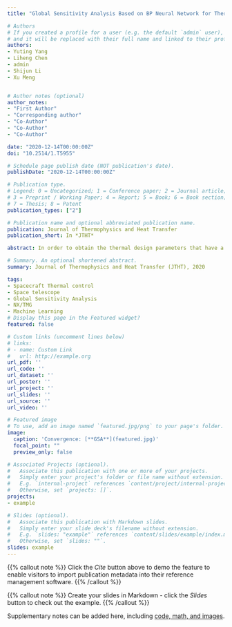 ```yaml
---
title: "Global Sensitivity Analysis Based on BP Neural Network for Thermal Design Parameters"

# Authors
# If you created a profile for a user (e.g. the default `admin` user), write the username (folder name) here 
# and it will be replaced with their full name and linked to their profile.
authors:
- Yuting Yang
- Liheng Chen
- admin
- Shijun Li
- Xu Meng


# Author notes (optional)
author_notes:
- "First Author"
- "Corresponding author"
- "Co-Author"
- "Co-Author"
- "Co-Author"

date: "2020-12-14T00:00:00Z"
doi: "10.2514/1.T5955"

# Schedule page publish date (NOT publication's date).
publishDate: "2020-12-14T00:00:00Z"

# Publication type.
# Legend: 0 = Uncategorized; 1 = Conference paper; 2 = Journal article;
# 3 = Preprint / Working Paper; 4 = Report; 5 = Book; 6 = Book section;
# 7 = Thesis; 8 = Patent
publication_types: ["2"]

# Publication name and optional abbreviated publication name.
publication: Journal of Thermophysics and Heat Transfer
publication_short: In *JTHT*

abstract: In order to obtain the thermal design parameters that have a great influence on the temperature T of the spectrometer frame, the sensitivity of the thermal design parameters of a balloon-borne spectrometer system was analyzed and calculated by the global sensitivity analysis (GSA) method based on the backpropagation neural network (BPNN) surrogate model. Firstly, the BPNN with 12 selected thermal design parameters as input and temperature T as output was well trained. Then, two kinds of variance-based GSA methods, the Sobol’ method and the extended Fourier amplitude sensitivity test (EFAST), were used to calculate the values and ranking results of sensitivity indices of 12 parameters based on the established BPNN. Moreover, the GSA results were verified based on the finite element model of the balloon-borne spectrometer system built by I-DEAS/TMG (software developed by Structural Dynamics Research Corporation for space thermal analysis), which indicates that the BPNN surrogate-model-based GSA is reliable. Finally, the sensitivity calculation accuracy and speed of two methods, the Spearman rank correlation coefficient formula and the GSA method based on BPNN, were compared, and the EFAST method based on the BPNN surrogate model has been proved to have obvious advantages in the reliability and speed of calculation results. Also, the GSA method based on a surrogate model like BPNN is of great significance in the thermal analysis of an optical remote sensor.

# Summary. An optional shortened abstract.
summary: Journal of Thermophysics and Heat Transfer (JTHT), 2020

tags:
- Spacecraft Thermal control
- Space telescope
- Global Sensitivity Analysis
- NX/TMG
- Machine Learning
# Display this page in the Featured widget?
featured: false

# Custom links (uncomment lines below)
# links:
# - name: Custom Link
#   url: http://example.org
url_pdf: ''
url_code: ''
url_dataset: ''
url_poster: ''
url_project: ''
url_slides: ''
url_source: ''
url_video: ''

# Featured image
# To use, add an image named `featured.jpg/png` to your page's folder. 
image:
  caption: 'Convergence: [**GSA**](featured.jpg)'
  focal_point: ""
  preview_only: false

# Associated Projects (optional).
#   Associate this publication with one or more of your projects.
#   Simply enter your project's folder or file name without extension.
#   E.g. `internal-project` references `content/project/internal-project/index.md`.
#   Otherwise, set `projects: []`.
projects:
- example

# Slides (optional).
#   Associate this publication with Markdown slides.
#   Simply enter your slide deck's filename without extension.
#   E.g. `slides: "example"` references `content/slides/example/index.md`.
#   Otherwise, set `slides: ""`.
slides: example
---
```


{{% callout note %}}
Click the *Cite* button above to demo the feature to enable visitors to import publication metadata into their reference management software.
{{% /callout %}}

{{% callout note %}}
Create your slides in Markdown - click the *Slides* button to check out the example.
{{% /callout %}}

Supplementary notes can be added here, including [code, math, and images](https://wowchemy.com/docs/writing-markdown-latex/).
